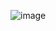 ![image](https://user-images.githubusercontent.com/98840334/220382390-5876371f-087f-4235-9085-adba47f8fe34.png)
